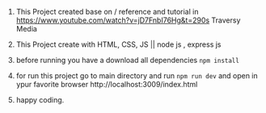 1. This Project created base on / reference and tutorial in https://www.youtube.com/watch?v=jD7FnbI76Hg&t=290s Traversy Media

2. This Project create with HTML, CSS, JS || node js , express js

3. before running you have a download all dependencies `npm install`

4. for run this project go to main directory and run  `npm run dev` and open in ypur favorite browser http://localhost:3009/index.html

5. happy coding. 